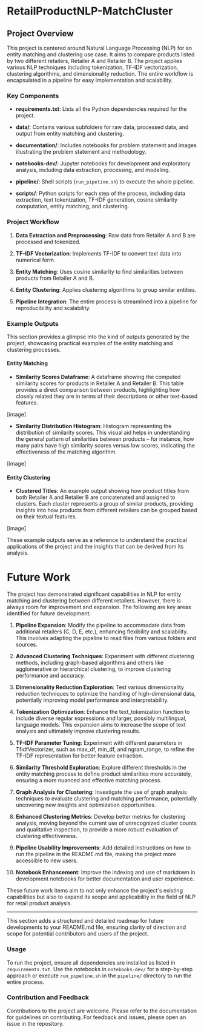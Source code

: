 # RetailProductNLP-MatchCluster


## Project Overview

This project is centered around Natural Language Processing (NLP) for an entity matching and clustering use case. It aims to compare products listed by two different retailers, Retailer A and Retailer B. The project applies various NLP techniques including tokenization, TF-IDF vectorization, clustering algorithms, and dimensionality reduction. The entire workflow is encapsulated in a pipeline for easy implementation and scalability.



### Key Components

- **requirements.txt**: Lists all the Python dependencies required for the project.

- **data/**: Contains various subfolders for raw data, processed data, and output from entity matching and clustering.

- **documentation/**: Includes notebooks for problem statement and images illustrating the problem statement and methodology.

- **notebooks-dev/**: Jupyter notebooks for development and exploratory analysis, including data extraction, processing, and modeling.

- **pipeline/**: Shell scripts (`run_pipeline.sh`) to execute the whole pipeline.

- **scripts/**: Python scripts for each step of the process, including data extraction, text tokenization, TF-IDF generation, cosine similarity computation, entity matching, and clustering.



### Project Workflow

1. **Data Extraction and Preprocessing**: Raw data from Retailer A and B are processed and tokenized.

2. **TF-IDF Vectorization**: Implements TF-IDF to convert text data into numerical form.

3. **Entity Matching**: Uses cosine similarity to find similarities between products from Retailer A and B.

4. **Entity Clustering**: Applies clustering algorithms to group similar entities.

5. **Pipeline Integration**: The entire process is streamlined into a pipeline for reproducibility and scalability.


### Example Outputs

This section provides a glimpse into the kind of outputs generated by the project, showcasing practical examples of the entity matching and clustering processes.

#### Entity Matching
- **Similarity Scores Dataframe**: A dataframe showing the computed similarity scores for products in Retailer A and Retailer B. This table provides a direct comparison between products, highlighting how closely related they are in terms of their descriptions or other text-based features.

[image]

- **Similarity Distribution Histogram**: Histogram representing the distribution of similarity scores. This visual aid helps in understanding the general pattern of similarities between products – for instance, how many pairs have high similarity scores versus low scores, indicating the effectiveness of the matching algorithm.

[image]

#### Entity Clustering
- **Clustered Titles**: An example output showing how product titles from both Retailer A and Retailer B are concatenated and assigned to clusters. Each cluster represents a group of similar products, providing insights into how products from different retailers can be grouped based on their textual features.

[image]

These example outputs serve as a reference to understand the practical applications of the project and the insights that can be derived from its analysis.

# Future Work

The project has demonstrated significant capabilities in NLP for entity matching and clustering between different retailers. However, there is always room for improvement and expansion. The following are key areas identified for future development:

1. **Pipeline Expansion**: Modify the pipeline to accommodate data from additional retailers (C, D, E, etc.), enhancing flexibility and scalability. This involves adapting the pipeline to read files from various folders and sources.

2. **Advanced Clustering Techniques**: Experiment with different clustering methods, including graph-based algorithms and others like agglomerative or hierarchical clustering, to improve clustering performance and accuracy.

3. **Dimensionality Reduction Exploration**: Test various dimensionality reduction techniques to optimize the handling of high-dimensional data, potentially improving model performance and interpretability.

4. **Tokenization Optimization**: Enhance the text_tokenization function to include diverse regular expressions and larger, possibly multilingual, language models. This expansion aims to increase the scope of text analysis and ultimately improve clustering results.

5. **TF-IDF Parameter Tuning**: Experiment with different parameters in TfidfVectorizer, such as max_df, min_df, and ngram_range, to refine the TF-IDF representation for better feature extraction.

6. **Similarity Threshold Exploration**: Explore different thresholds in the entity matching process to define product similarities more accurately, ensuring a more nuanced and effective matching process.

7. **Graph Analysis for Clustering**: Investigate the use of graph analysis techniques to evaluate clustering and matching performance, potentially uncovering new insights and optimization opportunities.

8. **Enhanced Clustering Metrics**: Develop better metrics for clustering analysis, moving beyond the current use of unrecognized cluster counts and qualitative inspection, to provide a more robust evaluation of clustering effectiveness.

9. **Pipeline Usability Improvements**: Add detailed instructions on how to run the pipeline in the README.md file, making the project more accessible to new users.

10. **Notebook Enhancement**: Improve the indexing and use of markdown in development notebooks for better documentation and user experience.

These future work items aim to not only enhance the project's existing capabilities but also to expand its scope and applicability in the field of NLP for retail product analysis.

---

This section adds a structured and detailed roadmap for future developments to your README.md file, ensuring clarity of direction and scope for potential contributors and users of the project.

### Usage

To run the project, ensure all dependencies are installed as listed in `requirements.txt`. Use the notebooks in `notebooks-dev/` for a step-by-step approach or execute `run_pipeline.sh` in the `pipeline/` directory to run the entire process.

### Contribution and Feedback

Contributions to the project are welcome. Please refer to the documentation for guidelines on contributing. For feedback and issues, please open an issue in the repository.
